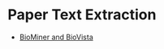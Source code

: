 # Paper Text Extraction

- [BioMiner and BioVista](https://www.biorxiv.org/content/10.1101/2025.04.22.648951v1)



